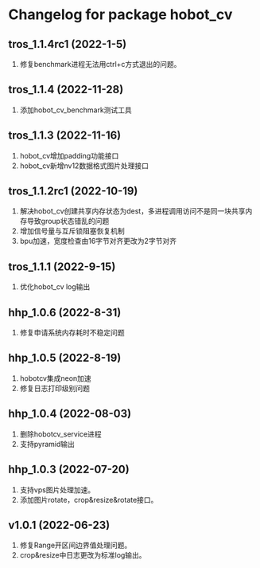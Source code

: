 # Changelog for package hobot_cv

tros_1.1.4rc1 (2022-1-5)
------------------
1. 修复benchmark进程无法用ctrl+c方式退出的问题。

tros_1.1.4 (2022-11-28)
------------------
1. 添加hobot_cv_benchmark测试工具

tros_1.1.3 (2022-11-16)
------------------
1. hobot_cv增加padding功能接口
2. hobot_cv新增nv12数据格式图片处理接口

tros_1.1.2rc1 (2022-10-19)
------------------
1. 解决hobot_cv创建共享内存状态为dest，多进程调用访问不是同一块共享内存导致group状态错乱的问题
2. 增加信号量与互斥锁阻塞恢复机制
3. bpu加速，宽度检查由16字节对齐更改为2字节对齐

tros_1.1.1 (2022-9-15)
------------------
1. 优化hobot_cv log输出

hhp_1.0.6 (2022-8-31)
------------------
1. 修复申请系统内存耗时不稳定问题

hhp_1.0.5 (2022-8-19)
------------------
1. hobotcv集成neon加速
2. 修复日志打印级别问题

hhp_1.0.4 (2022-08-03)
------------------
1. 删除hobotcv_service进程
2. 支持pyramid输出

hhp_1.0.3 (2022-07-20)
------------------
1. 支持vps图片处理加速。
2. 添加图片rotate，crop&resize&rotate接口。

v1.0.1 (2022-06-23)
------------------
1. 修复Range开区间边界值处理问题。
2. crop&resize中日志更改为标准log输出。
